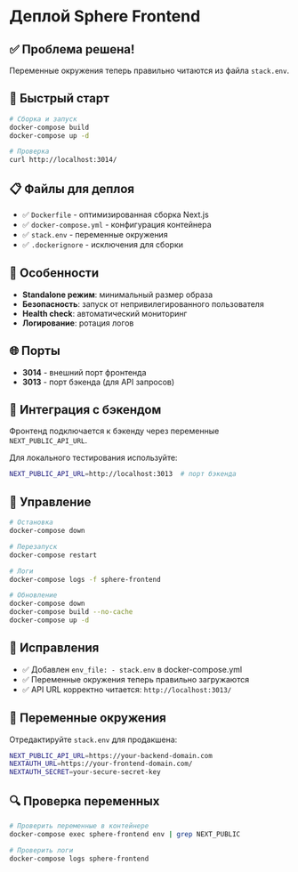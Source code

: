 # Деплой Sphere Frontend

## ✅ Проблема решена!

Переменные окружения теперь правильно читаются из файла `stack.env`.

## 🚀 Быстрый старт

```bash
# Сборка и запуск
docker-compose build
docker-compose up -d

# Проверка
curl http://localhost:3014/
```

## 📋 Файлы для деплоя

- ✅ `Dockerfile` - оптимизированная сборка Next.js
- ✅ `docker-compose.yml` - конфигурация контейнера  
- ✅ `stack.env` - переменные окружения
- ✅ `.dockerignore` - исключения для сборки

## 🔧 Особенности

- **Standalone режим**: минимальный размер образа
- **Безопасность**: запуск от непривилегированного пользователя
- **Health check**: автоматический мониторинг
- **Логирование**: ротация логов

## 🌐 Порты

- **3014** - внешний порт фронтенда
- **3013** - порт бэкенда (для API запросов)

## 🔗 Интеграция с бэкендом

Фронтенд подключается к бэкенду через переменные `NEXT_PUBLIC_API_URL`.

Для локального тестирования используйте:
```bash
NEXT_PUBLIC_API_URL=http://localhost:3013  # порт бэкенда
```

## 📝 Управление

```bash
# Остановка
docker-compose down

# Перезапуск
docker-compose restart

# Логи
docker-compose logs -f sphere-frontend

# Обновление
docker-compose down
docker-compose build --no-cache
docker-compose up -d
```

## 🔧 Исправления

- ✅ Добавлен `env_file: - stack.env` в docker-compose.yml
- ✅ Переменные окружения теперь правильно загружаются
- ✅ API URL корректно читается: `http://localhost:3013/`

## 📝 Переменные окружения

Отредактируйте `stack.env` для продакшена:

```bash
NEXT_PUBLIC_API_URL=https://your-backend-domain.com
NEXTAUTH_URL=https://your-frontend-domain.com/
NEXTAUTH_SECRET=your-secure-secret-key
```

## 🔍 Проверка переменных

```bash
# Проверить переменные в контейнере
docker-compose exec sphere-frontend env | grep NEXT_PUBLIC

# Проверить логи
docker-compose logs sphere-frontend
``` 